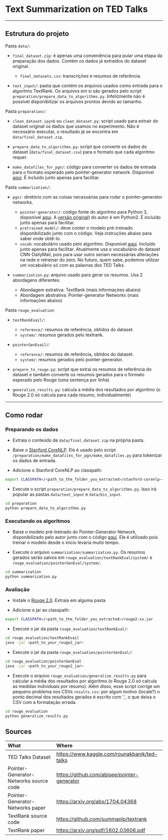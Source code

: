 
# Text Summarization on TED Talks

---

## Estrutura do projeto

Pasta `data/`:

* `final_dataset.zip`: é apenas uma conveniência para pular uma etapa da preparação dos dados. Contém os dados já extraídos do dataset original.
    * `final_datasets.csv`: transcrições e resumos de referência.

* `text_input/`: pasta que contém os arquivos usados como entrada para o algoritmo TextRank. Os arquivos em si são gerados pelo script `preparation/prepare_data_to_algorithms.py`. Infelizmente não é possível disponibilizar os arquivos prontos devido ao tamanho.

Pasta `preparation/`:

* `clean_dataset.ipynb` ou `clean_dataset.py`: script usado para extrair do dataset original os dados que usamos no experimento. Não é necessário executar, o resultado já se encontra em `data/final_dataset.zip`.

* `prepare_data_to_algorithms.py`: script que converte os dados do dataset (`data/final_dataset.csv`) para o formato que cada algoritmo requer.

* `make_datafiles_for_pgn/`: código para converter os dados de entrada para o formato esperado pelo pointer-generator network. Disponível [aqui](https://github.com/dondon2475848/make_datafiles_for_pgn). É incluído junto apenas para facilitar.

Pasta `summarization/`:

* `pgn/`: diretório com as coisas necessárias para rodar o pointer-generator networks.
    * `pointer-generator/`: código fonte do algoritmo para Python 3, disponível [aqui](https://github.com/becxer/pointer-generator/). A [versão original](https://github.com/abisee/pointer-generator)) do autor é em Python2. É incluído junto apenas para facilitar.
    * `pretrained_model/`: deve conter o modelo pré-treinado disponibilizado junto com o código. Veja instruções abaixo para saber onde obtê-lo.
    * `vocab`: vocabulário usado pelo algoritmo. Disponível [aqui](https://github.com/JafferWilson/Process-Data-of-CNN-DailyMail). Incluído junto apenas para facilitar. Atualmente usa o vocabulário do dataset CNN-DailyMail, pois para usar outro seriam necessárias alterações na rede e retreinar do zero. No futuro, quem sabe, podemos utilizar um vocabulário só com as palavras dos TED Talks.

* `summarization.py`: arquivo usado para gerar os resumos. Usa 2 abordagens diferentes.
    * Abordagem extrativa: TextRank (mais informações abaixo)
    * Abordagem abstrativa: Pointer-generator Networks (mais informações abaixo)

Pasta `rouge_evaluation`:

* `textRankEvail/`:
    * `reference/`: resumos de referência, obtidos do dataset.
    * `system/`: resumos gerados pelo textrank.
* `pointerGenEvail/`:
    * `reference/`: resumos de referência, obtidos do dataset.
    * `system/`: resumos gerados pelo pointer-generator.

* `prepare_to_rouge.py`: script que extrai os resumos de referência do dataset e também converte os resumos gerados para o formato esperado pelo Rouge (uma sentença por linha)
* `generalize_results.py`: calcula a média dos resultados por algoritmo (o Rouge 2.0 só calcula para cada resumo, individualmente)

---

## Como rodar

### Preparando os dados

* Extraia o conteúdo de `data/final_dataset.zip` na própria pasta.

* Baixe o [Stanford CoreNLP](https://stanfordnlp.github.io/CoreNLP/). Ele é usado pelo script `/preparation/make_datafiles_for_pgn/make_datafiles.py` para tokenizar os dados de entrada.

* Adicione o Stanford CoreNLP ao classpath:

```sh
export CLASSPATH=/<path_to_the_folder_you_extracted>/stanford-corenlp-<version>.jar
```

* Execute o script `preparation/prepare_data_to_algorithms.py`. Isso irá popular as pastas `data/text_input` e `data/bin_input`.

```sh
cd preparation
python prepare_data_to_algorithms.py
```

### Executando os algoritmos

* Baixe o modelo pré-treinado do Pointer-Generator Network, disponibilizado pelo autor junto com o código [aqui](https://github.com/abisee/pointer-generator). Ele é utilizado pois treinar o modelo desde o início levaria muito tempo.

* Execute o arquivo `summarization/summarization.py`. Os resumos gerados serão salvos em `rouge_evaluation/textRankEval/system/` e `rouge_evaluation/pointerGenEval/system/`.

```sh
cd summarization
python summarization.py
```

### Avaliação

* Instale o [Rouge 2.0](https://github.com/kavgan/ROUGE-2.0/blob/master/docs/usage-documentation.md). Extraia em alguma pasta

* Adicione o jar ao classpath:

```sh
export CLASSPATH=/<path_to_the_folder_you_extracted>/rouge2-xx.jar
```

* Execute o jar da pasta `rouge_evaluation/textRankEval/`:

```sh
cd rouge_evaluation/textRankEvail
java -jar <path_to_your_rouge2_jar>
```

* Execute o jar da pasta `rouge_evaluation/pointerGenEval/`:

```sh
cd rouge_evaluation/pointerGenEval
java -jar <path_to_your_rouge2_jar>
```

* Execute o arquivo `rouge_evaluation/generalize_results.py` para calcular a média dos resultados por algoritmo (o Rouge 2.0 só calcula as medidas individuais por resumo). Além disso, esse script corrige um pequeno problema nos CSVs `results.csv`: por algum motivo (locale?) o ponto decimal dos resultados gerados é escrito com ',', o que deixa o CSV com a formatação errada.

```sh
cd rouge_evaluation
python generalize_results.py
```

## Sources

| What | Where |
| :--- | :--- |
| TED Talks Dataset | https://www.kaggle.com/rounakbanik/ted-talks |
| Pointer-Generator-Networks source code | https://github.com/abisee/pointer-generator |
| Pointer-Generator-Networks paper | https://arxiv.org/abs/1704.04368 |
| TextRank source code | https://github.com/summanlp/textrank |
| TextRank paper |https://arxiv.org/pdf/1602.03606.pdf |